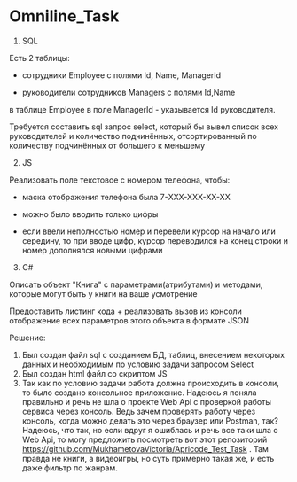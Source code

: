 # Omniline_Task

1) SQL

Есть 2 таблицы:

- сотрудники Employee с полями Id, Name, ManagerId

- руководители сотрудников Managers c полями Id,Name

в таблице Employee в поле ManagerId - указывается Id руководителя.

Требуется составить sql запрос select, который бы вывел список всех руководителей и количество подчинённых, отсортированный по количеству подчинённых от большего к меньшему

2) JS

Реализовать поле текстовое с номером телефона, чтобы:

- маска отображения телефона была 7-XXX-XXX-XX-XX

- можно было вводить только цифры

- если ввели неполностью номер и перевели курсор на начало или середину, то при вводе цифр, курсор переводился на конец строки и номер дополнялся новыми цифрами

3) C#

Описать объект "Книга" с параметрами(атрибутами) и методами, которые могут быть у книги на ваше усмотрение

Предоставить листинг кода + реализовать вызов из консоли отображение всех параметров этого объекта в формате JSON


Решение:
1. Был создан файл sql с созданием БД, таблиц, внесением некоторых данных и необходимым по условию задачи запросом Select
2. Был создан html файл со скриптом JS
3. Так как по условию задачи работа должна происходить в консоли, то было создано консольное приложение. Надеюсь я поняла правильно и речь не шла о проекте Web Api с проверкой работы сервиса через консоль. Ведь зачем проверять работу через консоль, когда можно делать это через браузер или Postman, так? Надеюсь, что так, но если вдруг я ошиблась и речь все таки шла о Web Api, то могу предложить посмотреть вот этот репозиторий https://github.com/MukhametovaVictoria/Apricode_Test_Task . Там правда не книги, а видеоигры, но суть примерно такая же, и есть даже фильтр по жанрам. 
